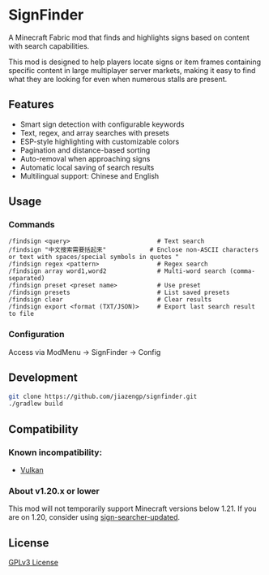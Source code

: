 # SignFinder

A Minecraft Fabric mod that finds and highlights signs based on content with search capabilities.

This mod is designed to help players locate signs or item frames containing specific content in large multiplayer server markets, making it easy to find what they are looking for even when numerous stalls are present.

## Features

- Smart sign detection with configurable keywords
- Text, regex, and array searches with presets
- ESP-style highlighting with customizable colors
- Pagination and distance-based sorting
- Auto-removal when approaching signs
- Automatic local saving of search results
- Multilingual support: Chinese and English

## Usage

### Commands

```
/findsign <query>                        # Text search
/findsign "中文搜索需要括起来"            # Enclose non-ASCII characters or text with spaces/special symbols in quotes "
/findsign regex <pattern>                # Regex search  
/findsign array word1,word2              # Multi-word search (comma-separated)
/findsign preset <preset name>           # Use preset
/findsign presets                        # List saved presets
/findsign clear                          # Clear results
/findsign export <format (TXT/JSON)>     # Export last search result to file 
```

### Configuration

Access via ModMenu → SignFinder → Config

## Development

```bash
git clone https://github.com/jiazengp/signfinder.git
./gradlew build
```

## Compatibility

### Known incompatibility:

- [Vulkan](https://modrinth.com/mod/vulkanmod)

### About v1.20.x or lower

This mod will not temporarily support Minecraft versions below 1.21.
If you are on 1.20, consider using [sign-searcher-updated](https://modrinth.com/mod/sign-searcher-updated).

## License

[GPLv3 License](LICENSE)
